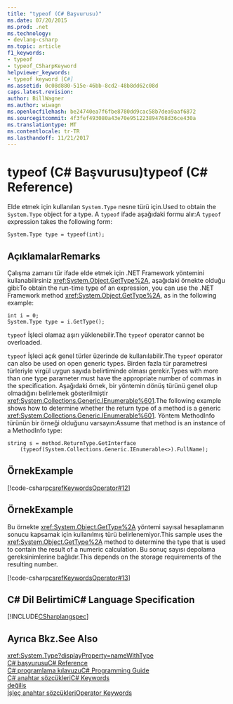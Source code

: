 ```yaml
---
title: "typeof (C# Başvurusu)"
ms.date: 07/20/2015
ms.prod: .net
ms.technology:
- devlang-csharp
ms.topic: article
f1_keywords:
- typeof
- typeof_CSharpKeyword
helpviewer_keywords:
- typeof keyword [C#]
ms.assetid: 0c08d880-515e-46bb-8cd2-48b8dd62c08d
caps.latest.revision: 
author: BillWagner
ms.author: wiwagn
ms.openlocfilehash: be24740ea7f6fbe8780dd9cac58b7dea9aaf6872
ms.sourcegitcommit: 4f3fef493080a43e70e951223894768d36ce430a
ms.translationtype: MT
ms.contentlocale: tr-TR
ms.lasthandoff: 11/21/2017
---
```

# <a name="typeof-c-reference"></a><span data-ttu-id="dadf3-102">typeof (C# Başvurusu)</span><span class="sxs-lookup"><span data-stu-id="dadf3-102">typeof (C# Reference)</span></span>
<span data-ttu-id="dadf3-103">Elde etmek için kullanılan `System.Type` nesne türü için.</span><span class="sxs-lookup"><span data-stu-id="dadf3-103">Used to obtain the `System.Type` object for a type.</span></span> <span data-ttu-id="dadf3-104">A `typeof` ifade aşağıdaki formu alır:</span><span class="sxs-lookup"><span data-stu-id="dadf3-104">A `typeof` expression takes the following form:</span></span>  
  
```  
System.Type type = typeof(int);  
```  
  
## <a name="remarks"></a><span data-ttu-id="dadf3-105">Açıklamalar</span><span class="sxs-lookup"><span data-stu-id="dadf3-105">Remarks</span></span>  
 <span data-ttu-id="dadf3-106">Çalışma zamanı tür ifade elde etmek için .NET Framework yöntemini kullanabilirsiniz <xref:System.Object.GetType%2A>, aşağıdaki örnekte olduğu gibi:</span><span class="sxs-lookup"><span data-stu-id="dadf3-106">To obtain the run-time type of an expression, you can use the .NET Framework method <xref:System.Object.GetType%2A>, as in the following example:</span></span>  
  
```  
int i = 0;  
System.Type type = i.GetType();  
```  
  
 <span data-ttu-id="dadf3-107">`typeof` İşleci olamaz aşırı yüklenebilir.</span><span class="sxs-lookup"><span data-stu-id="dadf3-107">The `typeof` operator cannot be overloaded.</span></span>  
  
 <span data-ttu-id="dadf3-108">`typeof` İşleci açık genel türler üzerinde de kullanılabilir.</span><span class="sxs-lookup"><span data-stu-id="dadf3-108">The `typeof` operator can also be used on open generic types.</span></span> <span data-ttu-id="dadf3-109">Birden fazla tür parametresi türleriyle virgül uygun sayıda belirtiminde olması gerekir.</span><span class="sxs-lookup"><span data-stu-id="dadf3-109">Types with more than one type parameter must have the appropriate number of commas in the specification.</span></span> <span data-ttu-id="dadf3-110">Aşağıdaki örnek, bir yöntemin dönüş türünü genel olup olmadığını belirlemek gösterilmiştir <xref:System.Collections.Generic.IEnumerable%601>.</span><span class="sxs-lookup"><span data-stu-id="dadf3-110">The following example shows how to determine whether the return type of a method is a generic <xref:System.Collections.Generic.IEnumerable%601>.</span></span> <span data-ttu-id="dadf3-111">Yöntem MethodInfo türünün bir örneği olduğunu varsayın:</span><span class="sxs-lookup"><span data-stu-id="dadf3-111">Assume that method is an instance of a MethodInfo type:</span></span>  
  
```  
string s = method.ReturnType.GetInterface  
    (typeof(System.Collections.Generic.IEnumerable<>).FullName);  
```  
  
## <a name="example"></a><span data-ttu-id="dadf3-112">Örnek</span><span class="sxs-lookup"><span data-stu-id="dadf3-112">Example</span></span>  
 [!code-csharp[csrefKeywordsOperator#12](../../../csharp/language-reference/keywords/codesnippet/CSharp/typeof_1.cs)]  
  
## <a name="example"></a><span data-ttu-id="dadf3-113">Örnek</span><span class="sxs-lookup"><span data-stu-id="dadf3-113">Example</span></span>  
 <span data-ttu-id="dadf3-114">Bu örnekte <xref:System.Object.GetType%2A> yöntemi sayısal hesaplamanın sonucu kapsamak için kullanılmış türü belirlenemiyor.</span><span class="sxs-lookup"><span data-stu-id="dadf3-114">This sample uses the <xref:System.Object.GetType%2A> method to determine the type that is used to contain the result of a numeric calculation.</span></span> <span data-ttu-id="dadf3-115">Bu sonuç sayısı depolama gereksinimlerine bağlıdır.</span><span class="sxs-lookup"><span data-stu-id="dadf3-115">This depends on the storage requirements of the resulting number.</span></span>  
  
 [!code-csharp[csrefKeywordsOperator#13](../../../csharp/language-reference/keywords/codesnippet/CSharp/typeof_2.cs)]  
  
## <a name="c-language-specification"></a><span data-ttu-id="dadf3-116">C# Dil Belirtimi</span><span class="sxs-lookup"><span data-stu-id="dadf3-116">C# Language Specification</span></span>  
 [!INCLUDE[CSharplangspec](~/includes/csharplangspec-md.md)]  
  
## <a name="see-also"></a><span data-ttu-id="dadf3-117">Ayrıca Bkz.</span><span class="sxs-lookup"><span data-stu-id="dadf3-117">See Also</span></span>  
 <xref:System.Type?displayProperty=nameWithType>  
 [<span data-ttu-id="dadf3-118">C# başvurusu</span><span class="sxs-lookup"><span data-stu-id="dadf3-118">C# Reference</span></span>](../../../csharp/language-reference/index.md)  
 [<span data-ttu-id="dadf3-119">C# programlama kılavuzu</span><span class="sxs-lookup"><span data-stu-id="dadf3-119">C# Programming Guide</span></span>](../../../csharp/programming-guide/index.md)  
 [<span data-ttu-id="dadf3-120">C# anahtar sözcükleri</span><span class="sxs-lookup"><span data-stu-id="dadf3-120">C# Keywords</span></span>](../../../csharp/language-reference/keywords/index.md)  
 [<span data-ttu-id="dadf3-121">değil</span><span class="sxs-lookup"><span data-stu-id="dadf3-121">is</span></span>](../../../csharp/language-reference/keywords/is.md)  
 [<span data-ttu-id="dadf3-122">İşleç anahtar sözcükleri</span><span class="sxs-lookup"><span data-stu-id="dadf3-122">Operator Keywords</span></span>](../../../csharp/language-reference/keywords/operator-keywords.md)
